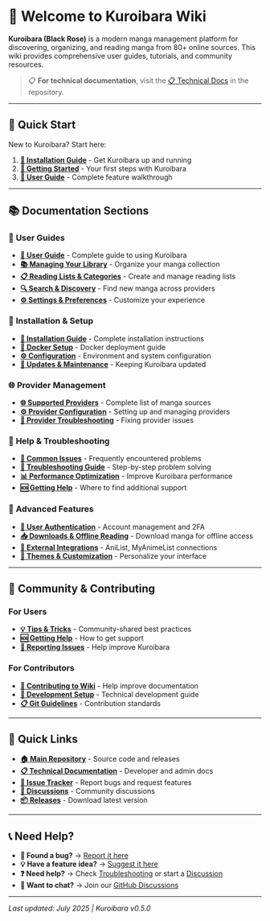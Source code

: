 # 🌸 Welcome to Kuroibara Wiki

**Kuroibara (Black Rose)** is a modern manga management platform for discovering, organizing, and reading manga from 80+ online sources. This wiki provides comprehensive user guides, tutorials, and community resources.

> 📋 **For technical documentation**, visit the [📋 Technical Docs](https://github.com/Futs/kuroibara/tree/main/docs) in the repository.

---

## 🚀 **Quick Start**

New to Kuroibara? Start here:

1. **[🔧 Installation Guide](Installation)** - Get Kuroibara up and running
2. **[🚀 Getting Started](Getting-Started)** - Your first steps with Kuroibara
3. **[📱 User Guide](User-Guide)** - Complete feature walkthrough

---

## 📚 **Documentation Sections**

### 👤 **User Guides**
- **[📱 User Guide](User-Guide)** - Complete guide to using Kuroibara
- **[📚 Managing Your Library](Managing-Library)** - Organize your manga collection
- **[📋 Reading Lists & Categories](Reading-Lists-Categories)** - Create and manage reading lists
- **[🔍 Search & Discovery](Search-Discovery)** - Find new manga across providers
- **[⚙️ Settings & Preferences](Settings-Preferences)** - Customize your experience

### 🔧 **Installation & Setup**
- **[🔧 Installation Guide](Installation)** - Complete installation instructions
- **[🐳 Docker Setup](Docker-Setup)** - Docker deployment guide
- **[⚙️ Configuration](Configuration)** - Environment and system configuration
- **[🔄 Updates & Maintenance](Updates-Maintenance)** - Keeping Kuroibara updated

### 🌐 **Provider Management**
- **[🌐 Supported Providers](Supported-Providers)** - Complete list of manga sources
- **[⚙️ Provider Configuration](Provider-Configuration)** - Setting up and managing providers
- **[🔧 Provider Troubleshooting](Provider-Troubleshooting)** - Fixing provider issues

### 🐛 **Help & Troubleshooting**
- **[🐛 Common Issues](Common-Issues)** - Frequently encountered problems
- **[🔧 Troubleshooting Guide](Troubleshooting)** - Step-by-step problem solving
- **[📊 Performance Optimization](Performance-Optimization)** - Improve Kuroibara performance
- **[🆘 Getting Help](Getting-Help)** - Where to find additional support

### 🎨 **Advanced Features**
- **[🔐 User Authentication](User-Authentication)** - Account management and 2FA
- **[📥 Downloads & Offline Reading](Downloads-Offline)** - Download manga for offline access
- **[🔗 External Integrations](External-Integrations)** - AniList, MyAnimeList connections
- **[🎨 Themes & Customization](Themes-Customization)** - Personalize your interface

---

## 🤝 **Community & Contributing**

### **For Users**
- **[💡 Tips & Tricks](Tips-Tricks)** - Community-shared best practices
- **[🆘 Getting Help](Getting-Help)** - How to get support
- **[🐛 Reporting Issues](Reporting-Issues)** - Help improve Kuroibara

### **For Contributors**
- **[🤝 Contributing to Wiki](Contributing-Wiki)** - Help improve documentation
- **[🔧 Development Setup](https://github.com/Futs/kuroibara/blob/main/docs/DEVELOPMENT.md)** - Technical development guide
- **[📋 Git Guidelines](https://github.com/Futs/kuroibara/blob/main/docs/GIT_GUIDELINES.md)** - Contribution standards

---

## 🔗 **Quick Links**

- **[🏠 Main Repository](https://github.com/Futs/kuroibara)** - Source code and releases
- **[📋 Technical Documentation](https://github.com/Futs/kuroibara/tree/main/docs)** - Developer and admin docs
- **[🐛 Issue Tracker](https://github.com/Futs/kuroibara/issues)** - Report bugs and request features
- **[💬 Discussions](https://github.com/Futs/kuroibara/discussions)** - Community discussions
- **[📦 Releases](https://github.com/Futs/kuroibara/releases)** - Download latest version

---

## 📞 **Need Help?**

- **🐛 Found a bug?** → [Report it here](https://github.com/Futs/kuroibara/issues/new?template=bug_report.md)
- **💡 Have a feature idea?** → [Suggest it here](https://github.com/Futs/kuroibara/issues/new?template=feature_request.md)
- **❓ Need help?** → Check [Troubleshooting](Troubleshooting) or start a [Discussion](https://github.com/Futs/kuroibara/discussions)
- **💬 Want to chat?** → Join our [GitHub Discussions](https://github.com/Futs/kuroibara/discussions)

---

*Last updated: July 2025 | Kuroibara v0.5.0*
